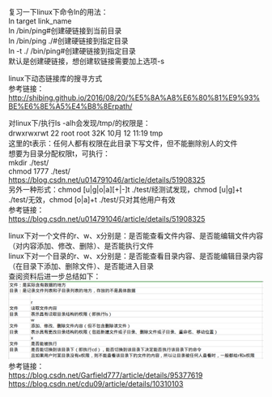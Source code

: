 复习一下linux下命令ln的用法：  
ln target link_name  
ln /bin/ping#创建硬链接到当前目录  
ln /bin/ping ./#创建硬链接到指定目录  
ln -t ./ /bin/ping#创建硬链接到指定目录  
默认是创建硬链接，想创建软链接需要加上选项-s

linux下动态链接库的搜寻方式  
参考链接：  
http://shibing.github.io/2016/08/20/%E5%8A%A8%E6%80%81%E9%93%BE%E6%8E%A5%E4%B8%8Erpath/

对linux下/执行ls -alh会发现/tmp/的权限是：  
drwxrwxrwt  22 root root  32K 10月 12 11:19 tmp  
这里的t表示：任何人都有权限在此目录下写文件，但不能删除别人的文件  
想要为目录分配权限t，可执行：  
mkdir ./test/  
chmod 1777 ./test/  https://blog.csdn.net/u014791046/article/details/51908325  
另外一种形式：chmod [u|g|o|a][+|-]t ./test/经测试发现，chmod [u|g]+t ./test/无效，chmod [o|a]+t ./test/只对其他用户有效  
参考链接：  
https://blog.csdn.net/u014791046/article/details/51908325

linux下对一个文件的r、w、x分别是：是否能查看文件内容、是否能编辑文件内容（对内容添加、修改、删除）、是否能执行文件  
linux下对一个目录的r、w、x分别是：是否能查看目录内容、是否能编辑目录内容（在目录下添加、删除文件）、是否能进入目录  
查阅资料后进一步总结如下：  
![image](./0.png)  
参考链接：  
https://blog.csdn.net/Garfield777/article/details/95377619  
https://blog.csdn.net/cdu09/article/details/10310103
